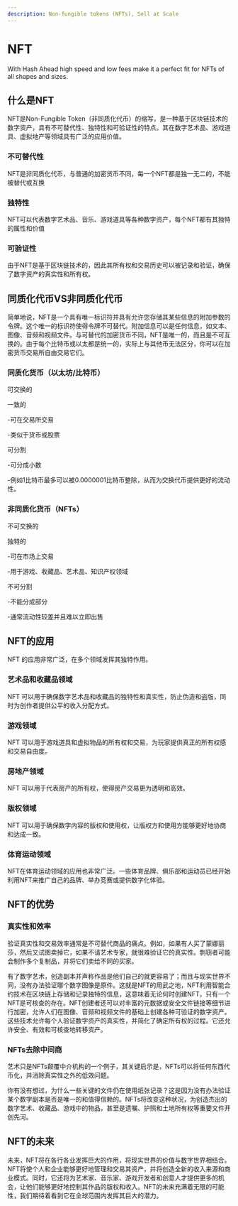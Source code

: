 ```yaml
---
description: Non-fungible tokens (NFTs), Sell at Scale
---
```


# NFT

With Hash Ahead high speed and low fees make it a perfect fit for NFTs of all shapes and sizes.

## 什么是NFT

NFT是Non-Fungible Token（非同质化代币）的缩写，是一种基于区块链技术的数字资产，具有不可替代性、独特性和可验证性的特点。其在数字艺术品、游戏道具、虚拟地产等领域具有广泛的应用价值。

### 不可替代性

NFT是非同质化代币，与普通的加密货币不同，每一个NFT都是独一无二的，不能被替代或互换

### 独特性

NFT可以代表数字艺术品、音乐、游戏道具等各种数字资产，每个NFT都有其独特的属性和价值

### 可验证性

由于NFT是基于区块链技术的，因此其所有权和交易历史可以被记录和验证，确保了数字资产的真实性和所有权。

## 同质化代币VS非同质化代币

简单地说，NFT是一个具有唯一标识符并具有允许您存储其某些信息的附加参数的令牌。这个唯一的标识符使得令牌不可替代。附加信息可以是任何信息，如文本、图像、音频和视频文件。与可替代的加密货币不同，NFT是唯一的，而且是不可互换的。由于每个比特币或以太都是统一的，实际上与其他币无法区分，你可以在加密货币交易所自由交易它们。

### 同质化货币（以太坊/比特币）

可交换的

一致的

\-可在交易所交易

&#x20;\-类似于货币或股票

可分割

\-可分成小数&#x20;

\-例如1比特币最多可以被0.0000001比特币整除，从而为交换代币提供更好的流动性。

### 非同质化货币（NFTs）

不可交换的

独特的

\-可在市场上交易

&#x20;\-用于游戏、收藏品、艺术品、知识产权领域

不可分割

\-不能分成部分&#x20;

\-通常流动性较差并且难以立即出售

## NFT的应用

NFT 的应用非常广泛，在多个领域发挥其独特作用。

### 艺术品和收藏品领域

NFT 可以用于确保数字艺术品和收藏品的独特性和真实性，防止伪造和盗版，同时为创作者提供公平的收入分配方式。

### 游戏领域

NFT 可以用于游戏道具和虚拟物品的所有权和交易，为玩家提供真正的所有权感和交易自由度。

### 房地产领域

NFT 可以用于代表房产的所有权，使得房产交易更为透明和高效。

### 版权领域

NFT 可以用于确保数字内容的版权和使用权，让版权方和使用方能够更好地协商和达成一致。

### 体育运动领域

NFT在体育运动领域的应用也非常广泛。一些体育品牌、俱乐部和运动员已经开始利用NFT来推广自己的品牌、举办竞赛或提供数字化体验。

## NFT的优势

### 真实性和效率

验证真实性和交易效率通常是不可替代商品的痛点。例如，如果有人买了蒙娜丽莎，然后又试图卖掉它，如果不请艺术专家，就很难验证它的真实性。剽窃者可能会制作多个复制品，并将它们卖给不同的买家。

有了数字艺术，创造副本并声称作品是他们自己的就更容易了；而且与现实世界不同，没有办法验证哪个数字图像是原件。这就是NFT的用武之地，NFT利用智能合约技术在区块链上存储和记录独特的信息，这意味着无论何时创建NFT，只有一个NFT是可核查的存在。NFT创建者还可以对丰富的元数据或安全文件链接等细节进行加密，允许人们在图像、音频和视频文件的基础上创建各种可验证的数字资产。这些技术允许每个人验证数字资产的真实性，并简化了确定所有权的过程。它还允许安全、有效和可核查地转移资产。

### NFTs去除中间商

艺术只是NFTs颠覆中介机构的一个例子，其关键启示是，NFTs可以将任何东西代币化，并消除真实性之外的低效问题。

你有没有想过，为什么一些关键的文件仍在使用纸张记录？这是因为没有办法验证某个数字副本是否是唯一的和值得信赖的。NFTs将改变这种状况，为创造杰出的数字艺术、收藏品、游戏中的物品，甚至是遗嘱、护照和土地所有权等重要文件开创先河。

## NFT的未来

未来，NFT将在各行各业发挥巨大的作用，将现实世界的价值与数字世界相结合。NFT将使个人和企业能够更好地管理和交易其资产，并将创造全新的收入来源和商业模式。同时，它还将为艺术家、音乐家、游戏开发者和创意人才提供更多的机会，让他们能够更好地控制其作品的版权和收入。NFT的未来充满着无限的可能性，我们期待着看到它在全球范围内发挥其巨大的潜力。
